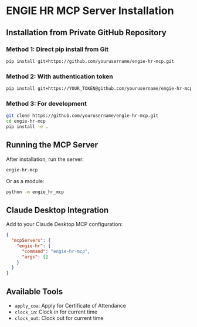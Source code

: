 # ENGIE HR MCP Server Installation

## Installation from Private GitHub Repository

### Method 1: Direct pip install from Git

```bash
pip install git+https://github.com/yourusername/engie-hr-mcp.git
```

### Method 2: With authentication token

```bash
pip install git+https://YOUR_TOKEN@github.com/yourusername/engie-hr-mcp.git
```

### Method 3: For development

```bash
git clone https://github.com/yourusername/engie-hr-mcp.git
cd engie-hr-mcp
pip install -e .
```

## Running the MCP Server

After installation, run the server:

```bash
engie-hr-mcp
```

Or as a module:

```bash
python -m engie_hr_mcp
```

## Claude Desktop Integration

Add to your Claude Desktop MCP configuration:

```json
{
  "mcpServers": {
    "engie-hr": {
      "command": "engie-hr-mcp",
      "args": []
    }
  }
}
```

## Available Tools

- `apply_coa`: Apply for Certificate of Attendance
- `clock_in`: Clock in for current time
- `clock_out`: Clock out for current time